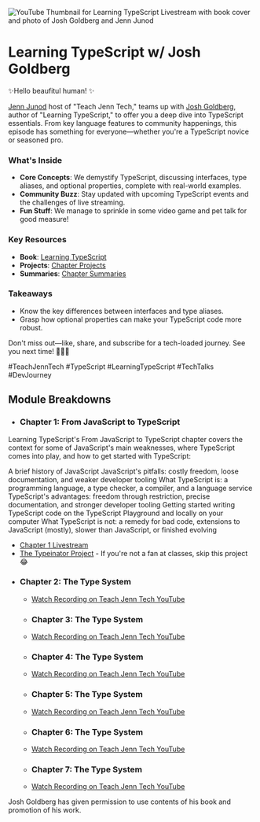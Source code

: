 ![YouTube Thumbnail for Learning TypeScript Livestream with book cover and photo of Josh Goldberg and Jenn Junod](https://user-images.githubusercontent.com/77285384/213764058-afaee6da-2057-43a6-9e36-f5f5ee467997.png)

# Learning TypeScript w/ Josh Goldberg

✨Hello beaufitul human! ✨

[Jenn Junod](http://linktr.ee/jennjunod) host of "Teach Jenn Tech," teams up with [Josh Goldberg](https://www.joshuakgoldberg.com/), author of "Learning TypeScript," to offer you a deep dive into TypeScript essentials. From key language features to community happenings, this episode has something for everyone—whether you're a TypeScript novice or seasoned pro. 

### What's Inside
- **Core Concepts**: We demystify TypeScript, discussing interfaces, type aliases, and optional properties, complete with real-world examples.
- **Community Buzz**: Stay updated with upcoming TypeScript events and the challenges of live streaming.
- **Fun Stuff**: We manage to sprinkle in some video game and pet talk for good measure!

### Key Resources
- **Book**: [Learning TypeScript](https://www.oreilly.com/library/view/learning-typescript/9781098110321/)
- **Projects**: [Chapter Projects](https://www.learningtypescript.com/projects)
- **Summaries**: [Chapter Summaries](https://www.learningtypescript.com/from-javascript-to-typescript)

### Takeaways
- Know the key differences between interfaces and type aliases.
- Grasp how optional properties can make your TypeScript code more robust.

Don't miss out—like, share, and subscribe for a tech-loaded journey. See you next time! 🎉👩‍💻

\#TeachJennTech \#TypeScript \#LearningTypeScript \#TechTalks \#DevJourney





## Module Breakdowns
- ### Chapter 1: From JavaScript to TypeScript
 Learning TypeScript's From JavaScript to TypeScript chapter covers the context for some of JavaScript's main weaknesses, where TypeScript comes into play, and how to get started with TypeScript:

A brief history of JavaScript
JavaScript's pitfalls: costly freedom, loose documentation, and weaker developer tooling
What TypeScript is: a programming language, a type checker, a compiler, and a language service
TypeScript's advantages: freedom through restriction, precise documentation, and stronger developer tooling
Getting started writing TypeScript code on the TypeScript Playground and locally on your computer
What TypeScript is not: a remedy for bad code, extensions to JavaScript (mostly), slower than JavaScript, or finished evolving
  - [Chapter 1 Livestream](https://youtu.be/K710B5oMYAU)
   - [The Typeinator Project](https://www.learningtypescript.com/from-javascript-to-typescript/the-typeinator/)
    - If you're not a fan at classes, skip this project  😂
- ### Chapter 2: The Type System 
  - [Watch Recording on Teach Jenn Tech YouTube](https://www.youtube.com/channel/UCOYqYy7ebj5j63TbdGB-Lcg)
  - ### Chapter 3: The Type System 
  - [Watch Recording on Teach Jenn Tech YouTube](https://www.youtube.com/channel/UCOYqYy7ebj5j63TbdGB-Lcg)
  - ### Chapter 4: The Type System 
  - [Watch Recording on Teach Jenn Tech YouTube](https://www.youtube.com/channel/UCOYqYy7ebj5j63TbdGB-Lcg)
  - ### Chapter 5: The Type System 
  - [Watch Recording on Teach Jenn Tech YouTube](https://www.youtube.com/channel/UCOYqYy7ebj5j63TbdGB-Lcg)
  - ### Chapter 6: The Type System 
  - [Watch Recording on Teach Jenn Tech YouTube](https://www.youtube.com/channel/UCOYqYy7ebj5j63TbdGB-Lcg)
  - ### Chapter 7: The Type System 
  - [Watch Recording on Teach Jenn Tech YouTube](https://www.youtube.com/channel/UCOYqYy7ebj5j63TbdGB-Lcg)

Josh Goldberg has given permission to use contents of his book and promotion of his work. 